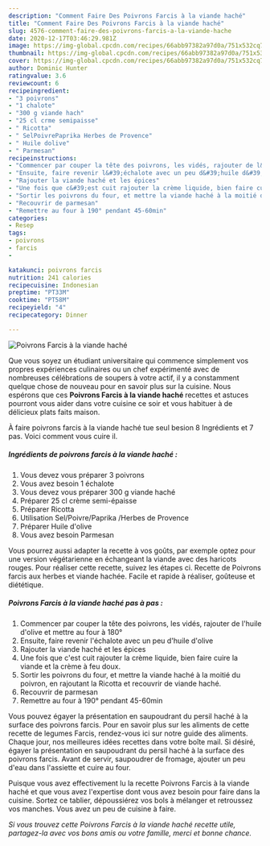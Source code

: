 ```yaml
---
description: "Comment Faire Des Poivrons Farcis à la viande haché"
title: "Comment Faire Des Poivrons Farcis à la viande haché"
slug: 4576-comment-faire-des-poivrons-farcis-a-la-viande-hache
date: 2020-12-17T03:46:29.981Z
image: https://img-global.cpcdn.com/recipes/66abb97382a97d0a/751x532cq70/poivrons-farcis-a-la-viande-hache-photo-principale-de-la-recette.jpg
thumbnail: https://img-global.cpcdn.com/recipes/66abb97382a97d0a/751x532cq70/poivrons-farcis-a-la-viande-hache-photo-principale-de-la-recette.jpg
cover: https://img-global.cpcdn.com/recipes/66abb97382a97d0a/751x532cq70/poivrons-farcis-a-la-viande-hache-photo-principale-de-la-recette.jpg
author: Dominic Hunter
ratingvalue: 3.6
reviewcount: 6
recipeingredient:
- "3 poivrons"
- "1 chalote"
- "300 g viande hach"
- "25 cl crme semipaisse"
- " Ricotta"
- " SelPoivrePaprika Herbes de Provence"
- " Huile dolive"
- " Parmesan"
recipeinstructions:
- "Commencer par couper la tête des poivrons, les vidés, rajouter de l&#39;huile d&#39;olive et mettre au four à 180°"
- "Ensuite, faire revenir l&#39;échalote avec un peu d&#39;huile d&#39;olive"
- "Rajouter la viande haché et les épices"
- "Une fois que c&#39;est cuit rajouter la crème liquide, bien faire cuire la viande et la crème à feu doux."
- "Sortir les poivrons du four, et mettre la viande haché à la moitié du poivron, en rajoutant la Ricotta et recouvrir de viande haché."
- "Recouvrir de parmesan"
- "Remettre au four à 190° pendant 45-60min"
categories:
- Resep
tags:
- poivrons
- farcis
- 

katakunci: poivrons farcis  
nutrition: 241 calories
recipecuisine: Indonesian
preptime: "PT33M"
cooktime: "PT58M"
recipeyield: "4"
recipecategory: Dinner

---
```



![Poivrons Farcis à la viande haché](https://img-global.cpcdn.com/recipes/66abb97382a97d0a/751x532cq70/poivrons-farcis-a-la-viande-hache-photo-principale-de-la-recette.jpg)

Que vous soyez un étudiant universitaire qui commence simplement vos propres expériences culinaires ou un chef expérimenté avec de nombreuses célébrations de soupers à votre actif, il y a constamment quelque chose de nouveau pour en savoir plus sur la cuisine. Nous espérons que ces <strong> Poivrons Farcis à la viande haché </strong> recettes et astuces pourront vous aider dans votre cuisine ce soir et vous habituer à de délicieux plats faits maison.

<!--inarticleads1-->

À faire poivrons farcis à la viande haché tue seul besion 8 Ingrédients et 7 pas. Voici comment vous cuire il.

##### Ingrédients de poivrons farcis à la viande haché :

1. Vous devez vous préparer 3 poivrons
1. Vous avez besoin 1 échalote
1. Vous devez vous préparer 300 g viande haché
1. Préparer 25 cl crème semi-épaisse
1. Préparer  Ricotta
1. Utilisation  Sel/Poivre/Paprika /Herbes de Provence
1. Préparer  Huile d&#39;olive
1. Vous avez besoin  Parmesan


Vous pourrez aussi adapter la recette à vos goûts, par exemple optez pour une version végétarienne en échangeant la viande avec des haricots rouges. Pour réaliser cette recette, suivez les étapes ci. Recette de Poivrons farcis aux herbes et viande hachée. Facile et rapide à réaliser, goûteuse et diététique. 

<!--inarticleads2-->

##### Poivrons Farcis à la viande haché pas à pas :

1. Commencer par couper la tête des poivrons, les vidés, rajouter de l&#39;huile d&#39;olive et mettre au four à 180°
1. Ensuite, faire revenir l&#39;échalote avec un peu d&#39;huile d&#39;olive
1. Rajouter la viande haché et les épices
1. Une fois que c&#39;est cuit rajouter la crème liquide, bien faire cuire la viande et la crème à feu doux.
1. Sortir les poivrons du four, et mettre la viande haché à la moitié du poivron, en rajoutant la Ricotta et recouvrir de viande haché.
1. Recouvrir de parmesan
1. Remettre au four à 190° pendant 45-60min


Vous pouvez égayer la présentation en saupoudrant du persil haché à la surface des poivrons farcis. Pour en savoir plus sur les aliments de cette recette de legumes Farcis, rendez-vous ici sur notre guide des aliments. Chaque jour, nos meilleures idées recettes dans votre boîte mail. Si désiré, égayer la présentation en saupoudrant du persil haché à la surface des poivrons farcis. Avant de servir, saupoudrer de fromage, ajouter un peu d&#39;eau dans l&#39;assiette et cuire au four. 

<!--inarticleads1-->

<p>
Puisque vous avez effectivement lu la recette Poivrons Farcis à la viande haché et que vous avez l'expertise dont vous avez besoin pour faire dans la cuisine. Sortez ce tablier, dépoussiérez vos bols à mélanger et retroussez vos manches. Vous avez un peu de cuisine à faire.
</p>

<p>
<i>Si vous trouvez cette Poivrons Farcis à la viande haché recette utile, partagez-la avec vos bons amis ou votre famille, merci et bonne chance.</i>
</p>
